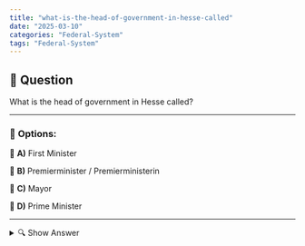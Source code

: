 ```yaml
---
title: "what-is-the-head-of-government-in-hesse-called"
date: "2025-03-10"
categories: "Federal-System"
tags: "Federal-System"
---
```


## 📌 **Question**

What is the head of government in Hesse called?



---

### 📝 **Options:**

🔘 **A)** First Minister

🔘 **B)** Premierminister / Premierministerin

🔘 **C)** Mayor

🔘 **D)** Prime Minister

---

<details>
  <summary>🔍 Show Answer</summary>

  <p>
💡  <b>Correct Answer:</b>  d
  </p>
  <p>
    📖<b>Explanation:</b>
    In Germany, the federal system consists of 16 federal states, each with its own state government. Each state government is led by a head of government who is responsible for the implementation of political measures in the federal state. The name of this office can vary from state to state. In Hesse, one of the centrally located federal states, the head of government bears the specific title. It is important to know the correct name in order to understand the political structure and responsibilities within the state.
  </p>
</details>
